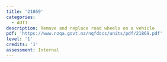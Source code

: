 ```yaml
---
title: '21869'
categories:
  - AUT1
description: Remove and replace road wheels on a vehicle
pdf: 'https://www.nzqa.govt.nz/nqfdocs/units/pdf/21869.pdf'
level: '1'
credits: '1'
assessment: Internal
---
```



